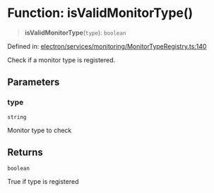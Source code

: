 # Function: isValidMonitorType()

> **isValidMonitorType**(`type`): `boolean`

Defined in: [electron/services/monitoring/MonitorTypeRegistry.ts:140](https://github.com/Nick2bad4u/Uptime-Watcher/blob/2a45eeb1723f8f7089001af2c92aa07d82dfe7e4/electron/services/monitoring/MonitorTypeRegistry.ts#L140)

Check if a monitor type is registered.

## Parameters

### type

`string`

Monitor type to check

## Returns

`boolean`

True if type is registered
